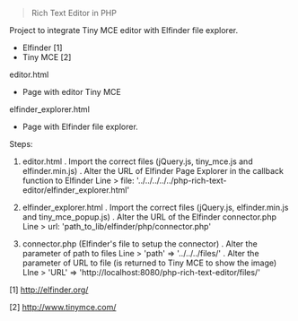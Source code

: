 > Rich Text Editor in PHP

Project to integrate Tiny MCE editor with Elfinder file explorer.

- Elfinder [1]
- Tiny MCE [2]

editor.html
- Page with editor Tiny MCE

elfinder_explorer.html
- Page with Elfinder file explorer.

Steps:

1) editor.html
. Import the correct files (jQuery.js, tiny_mce.js and elfinder.min.js)
. Alter the URL of Elfinder Page Explorer in the callback function to Elfinder
    Line > file: '../../../../../php-rich-text-editor/elfinder_explorer.html'

2) elfinder_explorer.html
. Import the correct files (jQuery.js, elfinder.min.js and tiny_mce_popup.js)
. Alter the URL of the Elfinder connector.php
    Line > url: 'path_to_lib/elfinder/php/connector.php'

3) connector.php (Elfinder's file to setup the connector)
. Alter the parameter of path to files
    Line > 'path' => '../../../files/'
. Alter the parameter of URL to file (is returned to Tiny MCE to show the image)
    LIne > 'URL' => 'http://localhost:8080/php-rich-text-editor/files/'


[1] http://elfinder.org/

[2] http://www.tinymce.com/